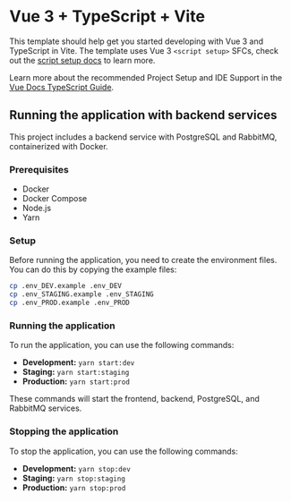 # Vue 3 + TypeScript + Vite

This template should help get you started developing with Vue 3 and TypeScript in Vite. The template uses Vue 3 `<script setup>` SFCs, check out the [script setup docs](https://v3.vuejs.org/api/sfc-script-setup.html#sfc-script-setup) to learn more.

Learn more about the recommended Project Setup and IDE Support in the [Vue Docs TypeScript Guide](https://vuejs.org/guide/typescript/overview.html#project-setup).

## Running the application with backend services

This project includes a backend service with PostgreSQL and RabbitMQ, containerized with Docker.

### Prerequisites

- Docker
- Docker Compose
- Node.js
- Yarn

### Setup

Before running the application, you need to create the environment files. You can do this by copying the example files:

```bash
cp .env_DEV.example .env_DEV
cp .env_STAGING.example .env_STAGING
cp .env_PROD.example .env_PROD
```

### Running the application

To run the application, you can use the following commands:

- **Development:** `yarn start:dev`
- **Staging:** `yarn start:staging`
- **Production:** `yarn start:prod`

These commands will start the frontend, backend, PostgreSQL, and RabbitMQ services.

### Stopping the application

To stop the application, you can use the following commands:

- **Development:** `yarn stop:dev`
- **Staging:** `yarn stop:staging`
- **Production:** `yarn stop:prod`

